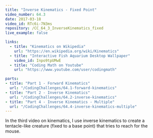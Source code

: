```yaml
---
title: "Inverse Kinematics - Fixed Point"
video_number: 64.3
date: 2017-03-18
video_id: RTc6i-7N3ms
repository: /CC_64_3_InverseKinematics_fixed
live_example: false

links:
  - title: "Kinematics on Wikipedia"
    url: "https://en.wikipedia.org/wiki/Kinematics"
  - title: "Interactive Fish Aquarium Desktop Wallpaper"
    video_id: Inpo9tpUMwE
  - title: "Coding Math on Youtube"
    url: "https://www.youtube.com/user/codingmath"

parts:
- title: "Part 1 - Forward Kinematics"
  url: "/CodingChallenges/64.1-forward-kinematics"
- title: "Part 2 - Inverse Kinematics"
  url: "/CodingChallenges/64.2-inverse-kinematics"
- title: "Part 4 - Inverse Kinematics - Multiple"
  url: "/CodingChallenges/64.4-inverse-kinematics-multiple"
---
```


In the third video on kinematics, I use inverse kinematics to create a tentacle-like creature (fixed to a base point) that tries to reach for the mouse.
